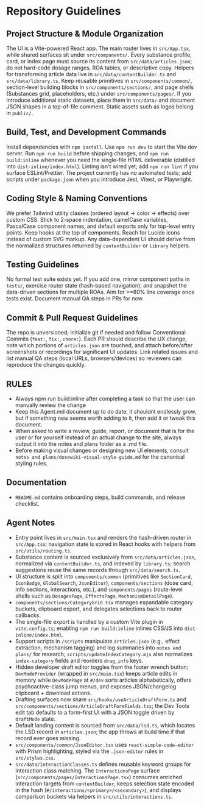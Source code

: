 # Repository Guidelines

## Project Structure & Module Organization
The UI is a Vite-powered React app. The main router lives in `src/App.tsx`, while shared surfaces sit under `src/components/`. Every substance profile, card, or index page must source its content from `src/data/articles.json`; do not hard-code dosage ranges, ROA tables, or descriptive copy. Helpers for transforming article data live in `src/data/contentBuilder.ts` and `src/data/library.ts`. Keep reusable primitives in `src/components/common/`, section-level building blocks in `src/components/sections/`, and page shells (Substances grid, placeholders, etc.) under `src/components/pages/`. If you introduce additional static datasets, place them in `src/data/` and document JSON shapes in a top-of-file comment. Static assets such as logos belong in `public/`.

## Build, Test, and Development Commands
Install dependencies with `npm install`. Use `npm run dev` to start the Vite dev server. Run `npm run build` before shipping changes, and `npm run build:inline` whenever you need the single-file HTML deliverable (distilled into `dist-inline/index.html`). Linting isn't wired yet; add `npm run lint` if you surface ESLint/Prettier. The project currently has no automated tests; add scripts under `package.json` when you introduce Jest, Vitest, or Playwright.

## Coding Style & Naming Conventions
We prefer Tailwind utility classes (ordered layout -> color -> effects) over custom CSS. Stick to 2-space indentation, camelCase variables, PascalCase component names, and default exports only for top-level entry points. Keep hooks at the top of components. Reach for Lucide icons instead of custom SVG markup. Any data-dependent UI should derive from the normalized structures returned by `contentBuilder` or `library` helpers.

## Testing Guidelines
No formal test suite exists yet. If you add one, mirror component paths in `tests/`, exercise router state (hash-based navigation), and snapshot the data-driven sections for multiple ROAs. Aim for >=80% line coverage once tests exist. Document manual QA steps in PRs for now.

## Commit & Pull Request Guidelines
The repo is unversioned; initialize git if needed and follow Conventional Commits (`feat:`, `fix:`, `chore:`). Each PR should describe the UX change, note which portions of `articles.json` are touched, and attach before/after screenshots or recordings for significant UI updates. Link related issues and list manual QA steps (local URLs, browsers/devices) so reviewers can reproduce the changes quickly.

## RULES
- Always npm run build:inline after completing a task so that the user can manually review the change
- Keep this Agent.md document up to do date, it shouldnt endlessly grow, but if something new seems worth adding to it, then add it or tweak this document. 
- When asked to write a review, guide, report, or document that is for the user or for yourself instead of an actual change to the site, always output it into the notes and plans folder as a .md file.
- Before making visual changes or designing new UI elements, consult `notes and plans/dosewiki-visual-style-guide.md` for the canonical styling rules.

## Documentation
- `README.md` contains onboarding steps, build commands, and release checklist.

## Agent Notes
- Entry point lives in `src/main.tsx` and renders the hash-driven router in `src/App.tsx`; navigation state is stored in React hooks with helpers from `src/utils/routing.ts`.
- Substance content is sourced exclusively from `src/data/articles.json`, normalized via `contentBuilder.ts`, and indexed by `library.ts`; search suggestions reuse the same records through `src/data/search.ts`.
- UI structure is split into `components/common` (primitives like `SectionCard`, `IconBadge`, `GlobalSearch`, `JsonEditor`), `components/sections` (dose card, info sections, interactions, etc.), and `components/pages` (route-level shells such as `DosagesPage`, `EffectsPage`, `MechanismDetailPage`).
- `components/sections/CategoryGrid.tsx` manages expandable category buckets, clipboard export, and delegates selections back to router callbacks.
- The single-file export is handled by a custom Vite plugin in `vite.config.ts`; enabling `npm run build:inline` inlines CSS/JS into `dist-inline/index.html`.
- Support scripts in `/scripts` manipulate `articles.json` (e.g., effect extraction, mechanism tagging) and log summaries into `notes and plans/` for research; `scripts/updateIndexCategory.mjs` also normalizes `index-category` fields and reorders `drug_info` keys.
- Hidden developer draft editor toggles from the footer wrench button; `DevModeProvider` (wrapped in `src/main.tsx`) keeps article edits in memory while `DevModePage` at `#/dev` sorts articles alphabetically, offers psychoactive-class jump menus, and exposes JSON/changelog clipboard + download actions.
- Drafting surfaces now share `src/hooks/useArticleDraftForm.ts` and `src/components/sections/ArticleDraftFormFields.tsx`; the Dev Tools edit tab defaults to a form-first UI with a JSON toggle driven by `draftMode` state.
- Default landing content is sourced from `src/data/lsd.ts`, which locates the LSD record in `articles.json`; the app throws at build time if that record ever goes missing.
- `src/components/common/JsonEditor.tsx` uses `react-simple-code-editor` with Prism highlighting, styled via the `.json-editor` rules in `src/styles.css`.
- `src/data/interactionClasses.ts` defines reusable keyword groups for interaction class matching. The `InteractionsPage` surface (`src/components/pages/InteractionsPage.tsx`) consumes enriched interaction targets from `contentBuilder`, keeps selection state encoded in the hash (`#/interactions/<primary>/<secondary>`), and displays comparison buckets via helpers in `src/utils/interactions.ts`.
